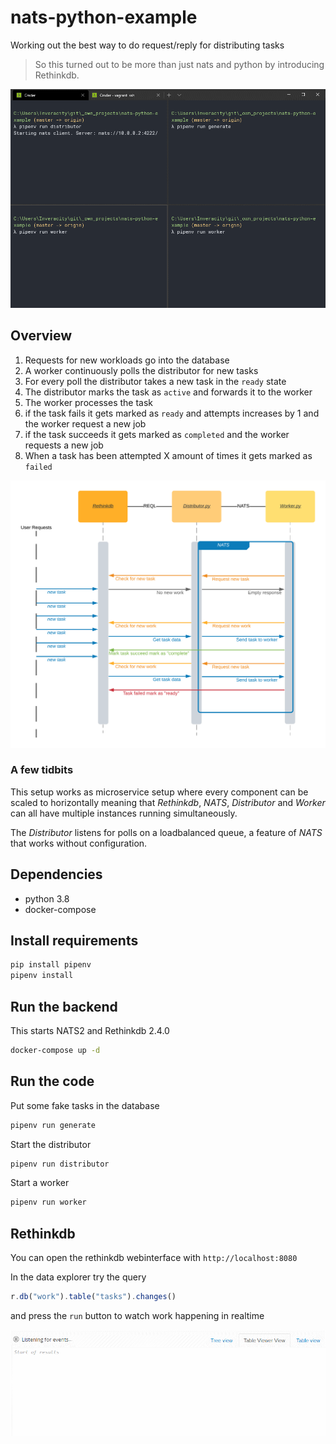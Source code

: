 # nats-python-example

Working out the best way to do request/reply for distributing tasks

>So this turned out to be more than just nats and python by introducing Rethinkdb.

![](docs/images/gif.gif)

## Overview

1. Requests for new workloads go into the database
2. A worker continuously polls the distributor for new tasks
3. For every poll the distributor takes a new task in the `ready` state
4. The distributor marks the task  as `active` and forwards it to the worker
5. The worker processes the task
6. if the task fails it gets marked as `ready` and attempts increases by 1 and the worker request a new job
7. if the task succeeds it gets marked as `completed` and the worker requests a new job
8. When a task has been attempted X amount of times it gets marked as `failed`

![](docs/images/diagram.png)

### A few tidbits

This setup works as microservice setup where every component can be scaled to horizontally meaning
that _Rethinkdb_, _NATS_, _Distributor_ and _Worker_ can all have multiple instances running simultaneously.

The _Distributor_ listens for polls on a loadbalanced queue, a feature of _NATS_ that works without configuration.

## Dependencies

- python 3.8
- docker-compose

## Install requirements

```bash
pip install pipenv
pipenv install
```

## Run the backend

This starts NATS2 and Rethinkdb 2.4.0

```bash
docker-compose up -d
```

## Run the code

Put some fake tasks in the database

```bash
pipenv run generate
```

Start the distributor

```bash
pipenv run distributor
```

Start a worker

```bash
pipenv run worker
```

## Rethinkdb

You can open the rethinkdb webinterface with `http://localhost:8080`

In the data explorer try the query

```javascript
r.db("work").table("tasks").changes()
```

and press the `run` button to watch work happening in realtime

![](docs/images/rethinkdb.gif)
